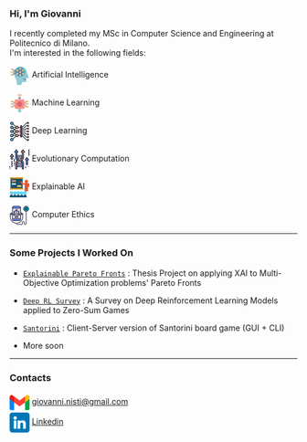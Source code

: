 ### Hi, I'm Giovanni

I recently completed my MSc in Computer Science and Engineering at Politecnico di Milano.\
I'm interested in the following fields:

<a href="https://www.flaticon.com/authors/becris"><img src="Assets/ai.png" valign="middle" width="35"></a> Artificial Intelligence

<a href="https://www.flaticon.com/authors/becris"><img src="Assets/ML.png" valign="middle" width="35"></a> Machine Learning 

<a href="https://www.flaticon.com/authors/becris"><img src="Assets/deep-learning.png" valign="middle" width="35"></a> Deep Learning

<a href="https://www.flaticon.com/authors/becris"><img src="Assets/EvoComp.png" valign="middle" width="35"></a> Evolutionary Computation

<a href="https://www.flaticon.com/authors/becris"><img src="Assets/presentation.png" valign="middle" width="35"></a> Explainable AI

<a href="https://www.flaticon.com/authors/becris"><img src="Assets/ComputerEthics.png" valign="middle" width="35"></a> Computer Ethics

---

### Some Projects I Worked On

- [`Explainable Pareto Fronts`](https://github.com/GiovanniN98/Explainable-Pareto-Fronts) : Thesis Project on applying XAI to Multi-Objective Optimization problems' Pareto Fronts

- [`Deep RL Survey`](https://github.com/Menta99/Advanced_Deep_Learning_Models_and_Methods-Menta-Nisti) : A Survey on Deep Reinforcement Learning Models applied to Zero-Sum Games
  
- [`Santorini`](https://github.com/Menta99/ing-sw-2020-menta-nisti-manocchio) : Client-Server version of Santorini board game (GUI + CLI)

- More soon

---

### Contacts

<a href="https://www.flaticon.com/authors/freepik"><img src="Assets/gmail.png" valign="middle" width="35"></a> giovanni.nisti@gmail.com\
<a href="https://www.flaticon.com/authors/riajulislam"><img src="Assets/linkedin.png" valign="middle" width="35"></a> [Linkedin](https://www.linkedin.com/in/giovanni-nisti-9b9732174/)


